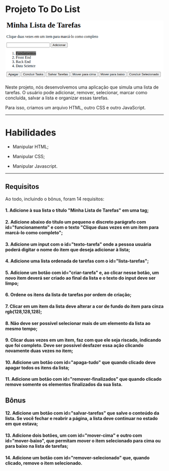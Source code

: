 # Projeto To Do List

<img src="../../images/TO_DO_LIST.png" alt="Project-logo">

Neste projeto, nós desenvolvemos uma aplicação que simula uma lista de tarefas. O usuário pode adicionar, remover, selecionar, marcar como concluída, salvar a lista e organizar essas tarefas.

Para isso, criamos um arquivo HTML, outro CSS e outro JavaScript.

---

# Habilidades

- Manipular HTML;

- Manipular CSS;

- Manipular Javascript.

---

## Requisitos

Ao todo, incluindo o bônus, foram 14 requisitos:

#### 1. Adicione à sua lista o título "Minha Lista de Tarefas" em uma tag;

#### 2. Adicione abaixo do título um pequeno e discreto parágrafo com id="funcionamento" e com o texto "Clique duas vezes em um item para marcá-lo como completo";

#### 3. Adicione um input com o id="texto-tarefa" onde a pessoa usuária poderá digitar o nome do item que deseja adicionar à lista;

#### 4. Adicione uma lista ordenada de tarefas com o id="lista-tarefas";

#### 5. Adicione um botão com id="criar-tarefa" e, ao clicar nesse botão, um novo item deverá ser criado ao final da lista e o texto do input deve ser limpo;

#### 6. Ordene os itens da lista de tarefas por ordem de criação;

#### 7. Clicar em um item da lista deve alterar a cor de fundo do item para cinza rgb(128,128,128);

#### 8. Não deve ser possível selecionar mais de um elemento da lista ao mesmo tempo;

#### 9. Clicar duas vezes em um item, faz com que ele seja riscado, indicando que foi completo. Deve ser possível desfazer essa ação clicando novamente duas vezes no item;

#### 10. Adicione um botão com id="apaga-tudo" que quando clicado deve apagar todos os itens da lista;

#### 11. Adicione um botão com id="remover-finalizados" que quando clicado remove somente os elementos finalizados da sua lista.

## Bônus

#### 12. Adicione um botão com id="salvar-tarefas" que salve o conteúdo da lista. Se você fechar e reabrir a página, a lista deve continuar no estado em que estava;

#### 13. Adicione dois botões, um com id="mover-cima" e outro com id="mover-baixo", que permitam mover o item selecionado para cima ou para baixo na lista de tarefas;

#### 14. Adicione um botão com id="remover-selecionado" que, quando clicado, remove o item selecionado.